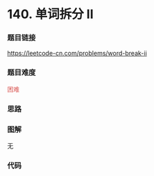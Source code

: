 # 140. 单词拆分 II

### 题目链接

https://leetcode-cn.com/problems/word-break-ii

### 题目难度

<font color=#D9534F>困难</font>

### 思路



### 图解

无

### 代码

```python
```
